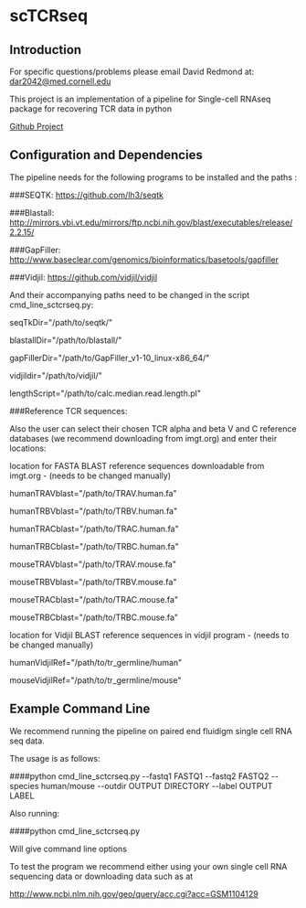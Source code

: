 # scTCRseq
## Introduction

For specific questions/problems please email David Redmond at: dar2042@med.cornell.edu

This project is an implementation of a pipeline for Single-cell RNAseq package for recovering TCR data in python

[Github Project](https://github.com/ElementoLab/scTCRseq)

## Configuration and Dependencies
The pipeline needs for the following programs to be installed and the paths :

###SEQTK:
https://github.com/lh3/seqtk

###Blastall:
http://mirrors.vbi.vt.edu/mirrors/ftp.ncbi.nih.gov/blast/executables/release/2.2.15/

###GapFiller:
http://www.baseclear.com/genomics/bioinformatics/basetools/gapfiller

###Vidjil:
https://github.com/vidjil/vidjil

And their accompanying paths need to be changed in the script cmd_line_sctcrseq.py:

seqTkDir="/path/to/seqtk/"

blastallDir="/path/to/blastall/"

gapFillerDir="/path/to/GapFiller_v1-10_linux-x86_64/"

vidjildir="/path/to/vidjil/"

lengthScript="/path/to/calc.median.read.length.pl"

###Reference TCR sequences:

Also the user can select their chosen TCR alpha and beta V and C reference databases (we recommend downloading from imgt.org) and enter their locations:

location for FASTA BLAST reference sequences downloadable from imgt.org - (needs to be changed manually)


humanTRAVblast="/path/to/TRAV.human.fa"

humanTRBVblast="/path/to/TRBV.human.fa"

humanTRACblast="/path/to/TRAC.human.fa"

humanTRBCblast="/path/to/TRBC.human.fa"

mouseTRAVblast="/path/to/TRAV.mouse.fa"

mouseTRBVblast="/path/to/TRBV.mouse.fa"

mouseTRACblast="/path/to/TRAC.mouse.fa"

mouseTRBCblast="/path/to/TRBC.mouse.fa"


location for Vidjil BLAST reference sequences in vidjil program -  (needs to be changed manually)

humanVidjilRef="/path/to/tr_germline/human"

mouseVidjilRef="/path/to/tr_germline/mouse"



## Example Command Line

We recommend running the pipeline on paired end fluidigm single cell RNA seq data.

The usage is as follows:

####python cmd_line_sctcrseq.py --fastq1 FASTQ1 --fastq2 FASTQ2 --species human/mouse --outdir OUTPUT DIRECTORY --label OUTPUT LABEL

Also running:

####python cmd_line_sctcrseq.py 

Will give command line options


To test the program we recommend either using your own single cell RNA sequencing data or downloading data such as at 

http://www.ncbi.nlm.nih.gov/geo/query/acc.cgi?acc=GSM1104129



 


